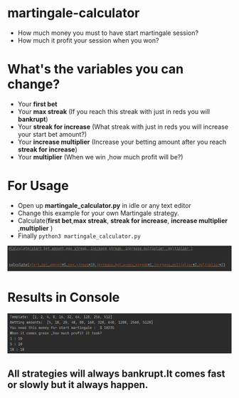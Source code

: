 
# martingale-calculator

- How much money you must to have start martingale session?
- How much it profit your session when you won?


# What's the variables you can change?

- Your **first bet** 
- Your **max streak** (If you reach this streak with just in reds you will **bankrupt**)
- Your **streak for increase** (What streak with just in reds you will increase your start bet amount?)
- Your **increase multiplier** (Increase your betting amount after you reach **streak for increase**)
- Your **multiplier** (When we win ,how much profit will be?)

# For Usage

- Open up **martingale_calculator.py** in idle or any text editor
- Change this example for your own Martingale  strategy.
- Calculate(**first bet**,**max streak**, **streak for increase**, **increase multiplier** ,**multiplier** )
- Finally `python3 martingale_calculator.py`

![Example_1](https://github.com/Alperengozum/martingale-calculator/blob/master/working_example_1.PNG)
# Results in Console
![Example_2](https://github.com/Alperengozum/martingale-calculator/blob/master/working_example_2.PNG)



## All strategies will always bankrupt.It comes fast or slowly but it always happen.
